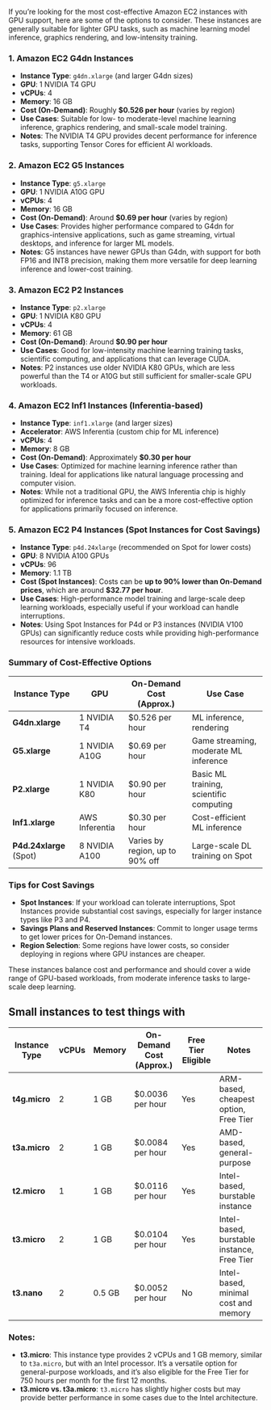 If you’re looking for the most cost-effective Amazon EC2 instances with GPU support, here are some of the options to consider. These instances are generally suitable for lighter GPU tasks, such as machine learning model inference, graphics rendering, and low-intensity training.

### 1. **Amazon EC2 G4dn Instances**
   - **Instance Type**: `g4dn.xlarge` (and larger G4dn sizes)
   - **GPU**: 1 NVIDIA T4 GPU
   - **vCPUs**: 4
   - **Memory**: 16 GB
   - **Cost (On-Demand)**: Roughly **$0.526 per hour** (varies by region)
   - **Use Cases**: Suitable for low- to moderate-level machine learning inference, graphics rendering, and small-scale model training.
   - **Notes**: The NVIDIA T4 GPU provides decent performance for inference tasks, supporting Tensor Cores for efficient AI workloads.

### 2. **Amazon EC2 G5 Instances**
   - **Instance Type**: `g5.xlarge`
   - **GPU**: 1 NVIDIA A10G GPU
   - **vCPUs**: 4
   - **Memory**: 16 GB
   - **Cost (On-Demand)**: Around **$0.69 per hour** (varies by region)
   - **Use Cases**: Provides higher performance compared to G4dn for graphics-intensive applications, such as game streaming, virtual desktops, and inference for larger ML models.
   - **Notes**: G5 instances have newer GPUs than G4dn, with support for both FP16 and INT8 precision, making them more versatile for deep learning inference and lower-cost training.

### 3. **Amazon EC2 P2 Instances**
   - **Instance Type**: `p2.xlarge`
   - **GPU**: 1 NVIDIA K80 GPU
   - **vCPUs**: 4
   - **Memory**: 61 GB
   - **Cost (On-Demand)**: Around **$0.90 per hour**
   - **Use Cases**: Good for low-intensity machine learning training tasks, scientific computing, and applications that can leverage CUDA.
   - **Notes**: P2 instances use older NVIDIA K80 GPUs, which are less powerful than the T4 or A10G but still sufficient for smaller-scale GPU workloads.

### 4. **Amazon EC2 Inf1 Instances** (Inferentia-based)
   - **Instance Type**: `inf1.xlarge` (and larger sizes)
   - **Accelerator**: AWS Inferentia (custom chip for ML inference)
   - **vCPUs**: 4
   - **Memory**: 8 GB
   - **Cost (On-Demand)**: Approximately **$0.30 per hour**
   - **Use Cases**: Optimized for machine learning inference rather than training. Ideal for applications like natural language processing and computer vision.
   - **Notes**: While not a traditional GPU, the AWS Inferentia chip is highly optimized for inference tasks and can be a more cost-effective option for applications primarily focused on inference.

### 5. **Amazon EC2 P4 Instances** (Spot Instances for Cost Savings)
   - **Instance Type**: `p4d.24xlarge` (recommended on Spot for lower costs)
   - **GPU**: 8 NVIDIA A100 GPUs
   - **vCPUs**: 96
   - **Memory**: 1.1 TB
   - **Cost (Spot Instances)**: Costs can be **up to 90% lower than On-Demand prices**, which are around **$32.77 per hour**.
   - **Use Cases**: High-performance model training and large-scale deep learning workloads, especially useful if your workload can handle interruptions.
   - **Notes**: Using Spot Instances for P4d or P3 instances (NVIDIA V100 GPUs) can significantly reduce costs while providing high-performance resources for intensive workloads.

### Summary of Cost-Effective Options

| Instance Type    | GPU           | On-Demand Cost (Approx.) | Use Case                               |
|------------------|---------------|---------------------------|----------------------------------------|
| **G4dn.xlarge**  | 1 NVIDIA T4   | $0.526 per hour          | ML inference, rendering                |
| **G5.xlarge**    | 1 NVIDIA A10G | $0.69 per hour           | Game streaming, moderate ML inference  |
| **P2.xlarge**    | 1 NVIDIA K80  | $0.90 per hour           | Basic ML training, scientific computing|
| **Inf1.xlarge**  | AWS Inferentia| $0.30 per hour           | Cost-efficient ML inference            |
| **P4d.24xlarge** (Spot) | 8 NVIDIA A100 | Varies by region, up to 90% off | Large-scale DL training on Spot       |

### Tips for Cost Savings
- **Spot Instances**: If your workload can tolerate interruptions, Spot Instances provide substantial cost savings, especially for larger instance types like P3 and P4.
- **Savings Plans and Reserved Instances**: Commit to longer usage terms to get lower prices for On-Demand instances.
- **Region Selection**: Some regions have lower costs, so consider deploying in regions where GPU instances are cheaper.

These instances balance cost and performance and should cover a wide range of GPU-based workloads, from moderate inference tasks to large-scale deep learning.

## Small instances to test things with

| Instance Type   | vCPUs | Memory | On-Demand Cost (Approx.) | Free Tier Eligible | Notes                                  |
|-----------------|-------|--------|--------------------------|--------------------|----------------------------------------|
| **t4g.micro**   | 2     | 1 GB   | $0.0036 per hour         | Yes                | ARM-based, cheapest option, Free Tier  |
| **t3a.micro**   | 2     | 1 GB   | $0.0084 per hour         | Yes                | AMD-based, general-purpose             |
| **t2.micro**    | 1     | 1 GB   | $0.0116 per hour         | Yes                | Intel-based, burstable instance        |
| **t3.micro**    | 2     | 1 GB   | $0.0104 per hour         | Yes                | Intel-based, burstable instance, Free Tier |
| **t3.nano**     | 2     | 0.5 GB | $0.0052 per hour         | No                 | Intel-based, minimal cost and memory   |

### Notes:
- **t3.micro**: This instance type provides 2 vCPUs and 1 GB memory, similar to `t3a.micro`, but with an Intel processor. It’s a versatile option for general-purpose workloads, and it’s also eligible for the Free Tier for 750 hours per month for the first 12 months.
- **t3.micro vs. t3a.micro**: `t3.micro` has slightly higher costs but may provide better performance in some cases due to the Intel architecture.